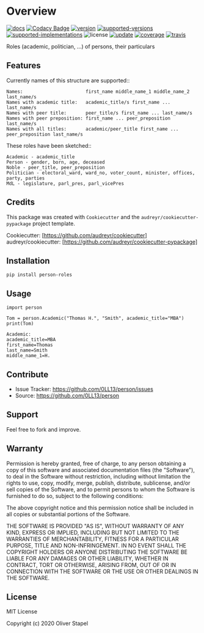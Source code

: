 # Overview


[![docs](https://readthedocs.org/projects/person/badge/?version=latest)](https://person.readthedocs.io/en/latest/?badge=latest)
[![Codacy Badge](https://app.codacy.com/project/badge/Grade/5a29d30f3ec7470cb17085a29a4c6a8f)](https://www.codacy.com/manual/0LL13/person?utm_source=github.com&amp;utm_medium=referral&amp;utm_content=0LL13/person&amp;utm_campaign=Badge_Grade)
[![version](https://pyup.io/repos/github/0LL13/person/python-3-shield.svg)](https://pyup.io/repos/github/0LL13/person)
[![supported-versions](https://img.shields.io/pypi/pyversions/person-roles.svg)](https://pypi.python.org/pypi/person-roles)
[![supported-implementations](https://img.shields.io/pypi/implementation/person-roles.svg)](https://pypi.python.org/pypi/person-roles)
![license](https://img.shields.io/cocoapods/l/AFNetworking.svg)
[![update](https://pyup.io/repos/github/0LL13/person/shield.svg)](https://pyup.io/repos/github/0LL13/person)
[![coverage](https://codecov.io/gh/0LL13/person/branch/master/graph/badge.svg)](https://codecov.io/gh/0LL13/person)
[![travis](https://travis-ci.org/0LL13/person.svg?branch=master)](https://travis-ci.org/0LL13/person)

Roles (academic, politician, ...)  of persons, their particulars

## Features

Currently names of this structure are supported::

    Names:                       first_name middle_name_1 middle_name_2 last_name/s
    Names with academic title:   academic_title/s first_name ... last_name/s
    Names with peer title:       peer_title/s first_name ... last_name/s
    Names with peer preposition: first_name ... peer_preposition last_name/s
    Names with all titles:       academic/peer_title first_name ... peer_preposition last_name/s

These roles have been sketched::

    Academic - academic_title
    Person - gender, born, age, deceased
    Noble - peer_title, peer_preposition
    Politician - electoral_ward, ward_no, voter_count, minister, offices, party, parties
    MdL - legislature, parl_pres, parl_vicePres

## Credits

This package was created with `Cookiecutter` and the `audreyr/cookiecutter-pypackage` project template.

Cookiecutter: [https://github.com/audreyr/cookiecutter]  
audreyr/cookiecutter: [https://github.com/audreyr/cookiecutter-pypackage]

## Installation

    pip install person-roles

## Usage

    import person

    Tom = person.Academic("Thomas H.", "Smith", academic_title="MBA")
    print(Tom)

    Academic:
    academic_title=MBA
    first_name=Thomas
    last_name=Smith
    middle_name_1=H.

## Contribute

- Issue Tracker: https://github.com/0LL13/person/issues
- Source: https://github.com/0LL13/person

## Support

Feel free to fork and improve.

## Warranty

Permission is hereby granted, free of charge, to any person obtaining a copy
of this software and associated documentation files (the "Software"), to deal
in the Software without restriction, including without limitation the rights
to use, copy, modify, merge, publish, distribute, sublicense, and/or sell
copies of the Software, and to permit persons to whom the Software is
furnished to do so, subject to the following conditions:

The above copyright notice and this permission notice shall be included in all
copies or substantial portions of the Software.

THE SOFTWARE IS PROVIDED "AS IS", WITHOUT WARRANTY OF ANY KIND, EXPRESS OR
IMPLIED, INCLUDING BUT NOT LIMITED TO THE WARRANTIES OF MERCHANTABILITY,
FITNESS FOR A PARTICULAR PURPOSE, TITLE AND NON-INFRINGEMENT. IN NO EVENT SHALL
THE COPYRIGHT HOLDERS OR ANYONE DISTRIBUTING THE SOFTWARE BE LIABLE FOR ANY
DAMAGES OR OTHER LIABILITY, WHETHER IN CONTRACT, TORT OR OTHERWISE, ARISING
FROM, OUT OF OR IN CONNECTION WITH THE SOFTWARE OR THE USE OR OTHER DEALINGS
IN THE SOFTWARE.

## License

MIT License

Copyright (c) 2020 Oliver Stapel
